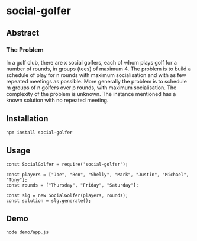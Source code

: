 # social-golfer

## Abstract
### The Problem
In a golf club, there are x social golfers, each of whom plays golf for a number of rounds, in groups (tees) of maximum 4. The problem is to build a schedule of play for n rounds with maximum socialisation and with as few repeated meetings as possible. More generally the problem is to schedule m groups of n golfers over p rounds, with maximum socialisation. The complexity of the problem is unknown. The instance mentioned has a known solution with no repeated meeting. 

## Installation
    npm install social-golfer
    
## Usage
    const SocialGolfer = require('social-golfer');
    
    const players = ["Joe", "Ben", "Shelly", "Mark", "Justin", "Michael", "Tony"];
    const rounds = ["Thursday", "Friday", "Saturday"];
    
    const slg = new SocialGolfer(players, rounds);
    const solution = slg.generate();

## Demo
    node demo/app.js
